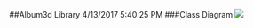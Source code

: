 ##Album3d Library
4/13/2017 5:40:25 PM 
###Class Diagram
![](http://www.qcenzo.com/2017/apps/album3d/0.png)